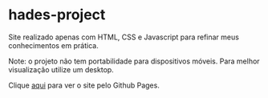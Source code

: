 # hades-project
Site realizado apenas com HTML, CSS e Javascript para refinar meus conhecimentos em prática.

Note: o projeto não tem portabilidade para dispositivos móveis. Para melhor visualização utilize um desktop.

Clique <a href="https://zambiazzi.github.io/hades-project/" target="_blank">aqui</a> para ver o site pelo Github Pages.



